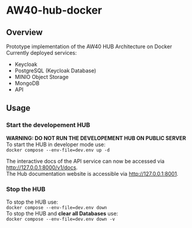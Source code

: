 # AW40-hub-docker

## Overview

Prototype implementation of the AW40 HUB Architecture on Docker\
Currently deployed services:
- Keycloak
- PostgreSQL (Keycloak Database)
- MINIO Object Storage
- MongoDB
- API

## Usage

### Start the developement HUB
**WARNING: DO NOT RUN THE DEVELOPEMENT HUB ON PUBLIC SERVER**\
To start the HUB in developer mode use:\
```docker compose --env-file=dev.env up -d```

The interactive docs of the API service can now be accessed via
http://127.0.0.1:8000/v1/docs.  
The Hub documentation website is accessible via
http://127.0.0.1:8001.

### Stop the HUB
To stop the HUB use:\
```docker compose --env-file=dev.env down``` \
To stop the HUB and **clear all Databases** use:\
```docker compose --env-file=dev.env down -v ```
